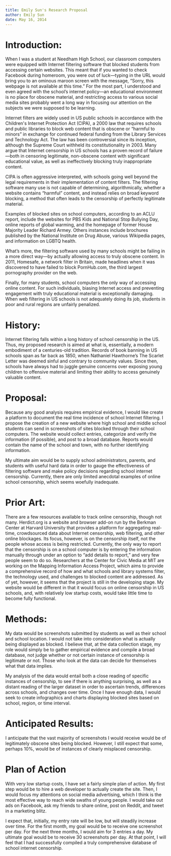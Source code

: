 ```yaml
---  
title: Emily Sun's Research Proposal
author: Emily Sun
date: May 16, 2014  
--- 
```


# Introduction:
When I was a student at Needham High School, our classroom computers were equipped with Internet filtering software that blocked students from accessing certain websites. This meant that if you wanted to check Facebook during homeroom, you were out of luck—typing in the URL would bring you to an ominous maroon screen with the message, “Sorry, this webpage is not available at this time.” For the most part, I understood and even agreed with the school’s internet policy—an educational environment is no place for obscene material, and restricting access to various social media sites probably went a long way in focusing our attention on the subjects we were supposed to be learning.

Internet filters are widely used in US public schools in accordance with the Children's Internet Protection Act (CIPA), a 2000 law that requires schools and public libraries to block web content that is obscene or “harmful to minors” in exchange for continued federal funding from the Library Services and Technology Act. The law has been controversial since its inception, although the Supreme Court withheld its constitutionality in 2003. 
Many argue that Internet censorship in US schools has a proven record of failure—both in censoring legitimate, non-obscene content with significant educational value, as well as ineffectively blocking truly inappropriate content. 

CIPA is often aggressive interpreted, with schools going well beyond the legal requirements in their implementation of content filters. The filtering software many use is not capable of determining, algorithmically, whether a website contains “harmful” content, and instead relies on broad keyword blocking, a method that often leads to the censorship of perfectly legitimate material.

Examples of blocked sites on school computers, according to an ACLU report, include the websites for PBS Kids and National Stop Bullying Day, online reports of global warming, and the homepage of former House Majority Leader Richard Armey. Others instances include brochures published by the National Institute on Drug Abuse, various Wikipedia pages, and information on LGBTQ health.

What’s more, the filtering software used by many schools might be failing in a more direct way—by actually allowing access to truly obscene content. In 2011, Homesafe, a network filter in Britain, made headlines when it was discovered to have failed to block PornHub.com, the third largest pornography provider on the web.

Finally, for many students, school computers the only way of accessing online content. For such individuals, biasing Internet access and preventing engagement with truly educational material is exceptionally damaging. When web filtering in US schools is not adequately doing its job, students in poor and rural regions are unfairly penalized.

# History:
Internet filtering falls within a long history of school censorship in the US. Thus, my proposed research is aimed at what is, essentially, a modern embodiment of a centuries-old tradition. Records of book banning in US schools span as far back as 1850, when Nathaniel Hawthorne’s The Scarlet Letter was deemed sinful and contrary to community values. Since then, schools have always had to juggle genuine concerns over exposing young children to offensive material and limiting their ability to access genuinely valuable content.

# Proposal:
Because any good analysis requires empirical evidence, I would like create a platform to document the real time incidence of school Internet filtering. I propose the creation of a new website where high school and middle school students can send in screenshots of sites blocked through their school computers. The website would collect entries, categorize and verify the information (if possible), and post to a broad database. Reports would contain the name of the school and town, with no further identifying information. 

My ultimate aim would be to supply school administrators, parents, and students with useful hard data in order to gauge the effectiveness of filtering software and make policy decisions regarding school internet censorship. Currently, there are only limited anecdotal examples of online school censorship, which seems woefully inadequate.

# Prior Art:
There are a few resources available to track online censorship, though not many. Herdict.org is a website and browser add-on run by the Berkman Center at Harvard University that provides a platform for aggregating real-time, crowdsourced data about Internet censorship, web filtering, and other online blockages. Its focus, however, is on the censorship itself, not the people whose access is being restricted. Currently, the only way to report that the censorship is on a school computer is by entering the information manually through under an option to “add details to report,” and very few people seem to do so. Researchers at the Center for Civic Media at MIT are working on the Mapping Information Access Project, which aims to provide a comprehensive record of how and what schools and library systems filter, the technology used, and challenges to blocked content are addressed. As of yet, however, it seems that the project is still in the developing stage. My website would be different in that it would focus on online censorship in US schools, and, with relatively low startup costs, would take little time to become fully functional.

# Methods:
My data would be screenshots submitted by students as well as their school and school location. I would not take into consideration what is actually being displayed as blocked. I believe that, at the data collection stage, my role would simply be to gather empirical evidence and compile a broad database, not judge whether or not certain instance of censorship is legitimate or not. Those who look at the data can decide for themselves what that data implies.

My analysis of the data would entail both a close reading of specific instances of censorship, to see if there is anything surprising, as well as a distant reading of the larger dataset in order to ascertain trends, differences across schools, and changes over time. Once I have enough data, I would seek to create infographics and charts displaying blocked sites based on school, region, or time interval. 

# Anticipated Results:
I anticipate that the vast majority of screenshots I would receive would be of legitimately obscene sites being blocked. However, I still expect that some, perhaps 10%, would be of instances of clearly misplaced censorship.

# Plan of Action
With very low startup costs, I have set a fairly simple plan of action. My first step would be to hire a web developer to actually create the site. Then, I would focus my attentions on social media advertising, which I think is the most effective way to reach wide swaths of young people. I would take out ads on Facebook, ask my friends to share online, post on Reddit, and tweet in a marketing blitz. 

I expect that, initially, my entry rate will be low, but will steadily increase over time. For the first month, my goal would be to receive one screenshot per day. For the next three months, I would aim for 3 entries a day. My ultimate goal would be to receive 30 screenshots per day. At that point, I will feel that I had successfully compiled a truly comprehensive database of school internet censorship.
